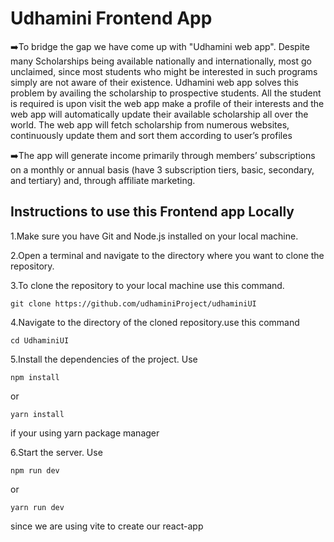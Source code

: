 # Udhamini Frontend App
➡️To bridge the gap we have come up with "Udhamini web app". Despite many Scholarships being available nationally and internationally, most go unclaimed, since most students who might be interested in such programs simply are not aware of their existence. Udhamini web app solves this problem by availing the scholarship to prospective students. All the student is required is upon visit the web app make a profile of their interests and the web app will automatically update their available scholarship all over the world. The web app will fetch scholarship from numerous websites, continuously update them and sort them according to user’s profiles

➡️The app will generate income primarily through members’ subscriptions on a monthly or annual basis (have 3 subscription tiers, basic, secondary, and tertiary) and, through affiliate marketing.

## Instructions to use this Frontend app Locally
  1.Make sure you have Git and Node.js installed on your local machine.
  
  2.Open a terminal and navigate to the directory where you want to clone the repository.
  
  3.To clone the repository to your local machine use this command.
  
    git clone https://github.com/udhaminiProject/udhaminiUI
  
  4.Navigate to the directory of the cloned repository.use this command 
  
    cd UdhaminiUI
  
  5.Install the dependencies of the project. Use 
  
    npm install 
    
  or
  
    yarn install 
    
  if your using yarn package manager
  
  6.Start the server. Use 
    
    npm run dev 
    
  or 
  
    yarn run dev 
  
  since we are using vite to create our react-app
